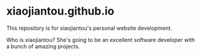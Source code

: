 # xiaojiantou.github.io

This repository is for xiaojiantou's personal website development.

Who is xiaojiantou? She's going to be an excellent software developer with a bunch of amazing projects.
